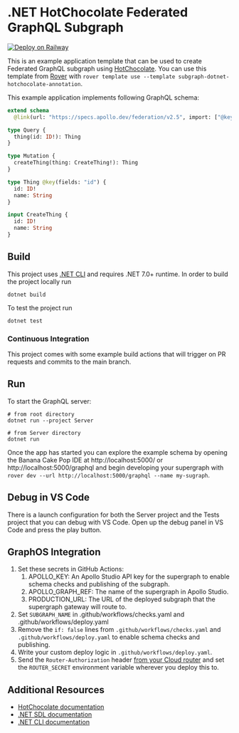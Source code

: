# .NET HotChocolate Federated GraphQL Subgraph

[![Deploy on Railway](https://railway.app/button.svg)](https://railway.app/new/template/Jomu73?referralCode=xsbY2R)

This is an example application template that can be used to create Federated GraphQL subgraph using [HotChocolate](https://chillicream.com/docs/hotchocolate/v13). You can use this template from [Rover](https://www.apollographql.com/docs/rover/commands/template/) with `rover template use --template subgraph-dotnet-hotchocolate-annotation`.

This example application implements following GraphQL schema:

```graphql
extend schema
  @link(url: "https://specs.apollo.dev/federation/v2.5", import: ["@key"])

type Query {
  thing(id: ID!): Thing
}

type Mutation {
  createThing(thing: CreateThing!): Thing
}

type Thing @key(fields: "id") {
  id: ID!
  name: String
}

input CreateThing {
  id: ID!
  name: String
}
```

## Build

This project uses [.NET CLI](https://learn.microsoft.com/en-us/dotnet/core/tools/) and requires .NET 7.0+ runtime. In order to build the project locally run

```shell
dotnet build
```

To test the project run

```shell
dotnet test
```

### Continuous Integration

This project comes with some example build actions that will trigger on PR requests and commits to the main branch.

## Run

To start the GraphQL server:

```shell script
# from root directory
dotnet run --project Server

# from Server directory
dotnet run
```

Once the app has started you can explore the example schema by opening the Banana Cake Pop IDE at http://localhost:5000/ or http://localhost:5000/graphql and begin developing your supergraph with `rover dev --url http://localhost:5000/graphql --name my-sugraph`.

## Debug in VS Code

There is a launch configuration for both the Server project and the Tests project that you can debug with VS Code. Open up the debug panel in VS Code and press the play button.

## GraphOS Integration

1. Set these secrets in GitHub Actions:
   1. APOLLO_KEY: An Apollo Studio API key for the supergraph to enable schema checks and publishing of the
      subgraph.
   2. APOLLO_GRAPH_REF: The name of the supergraph in Apollo Studio.
   3. PRODUCTION_URL: The URL of the deployed subgraph that the supergraph gateway will route to.
2. Set `SUBGRAPH_NAME` in .github/workflows/checks.yaml and .github/workflows/deploy.yaml
3. Remove the `if: false` lines from `.github/workflows/checks.yaml` and `.github/workflows/deploy.yaml` to enable schema checks and publishing.
4. Write your custom deploy logic in `.github/workflows/deploy.yaml`.
5. Send the `Router-Authorization` header [from your Cloud router](https://www.apollographql.com/docs/graphos/routing/cloud-configuration#managing-secrets) and set the `ROUTER_SECRET` environment variable wherever you deploy this to.

## Additional Resources

- [HotChocolate documentation](https://chillicream.com/docs/hotchocolate/v13)
- [.NET SDL documentation](https://learn.microsoft.com/en-us/dotnet/core/sdk)
- [.NET CLI documentation](https://learn.microsoft.com/en-us/dotnet/core/tools/)
